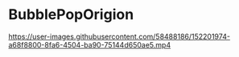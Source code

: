 # BubblePopOrigion
 


https://user-images.githubusercontent.com/58488186/152201974-a68f8800-8fa6-4504-ba90-75144d650ae5.mp4

